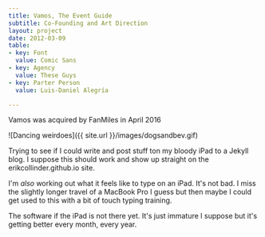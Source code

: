 ```yaml
---
title: Vamos, The Event Guide
subtitle: Co-Founding and Art Direction
layout: project
date: 2012-03-09
table:
- key: Font
  value: Comic Sans
- key: Agency
  value: These Guys
- key: Parter Person
  value: Luis-Daniel Alegría

---
```


Vamos was acquired by FanMiles in April 2016

![Dancing weirdoes]({{ site.url }}/images/dogsandbev.gif)

Trying to see if I could write and post stuff ton my bloody iPad to a Jekyll blog. I suppose this should work and show up straight on the erikcollinder.github.io site.

I'm _also_ working out what it feels like to type on an iPad. It's not bad. I miss the slightly longer travel of a MacBook Pro I guess but then maybe I could get used to this with a bit of touch typing training. 

The software if the iPad is not there yet. It's just immature I suppose but it's getting better every month, every year. 
